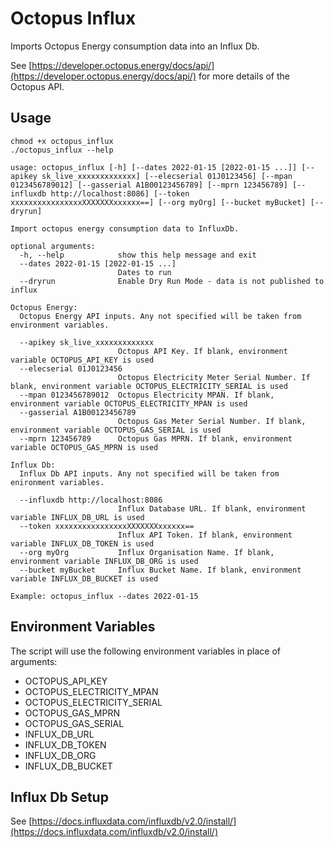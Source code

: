 # Octopus Influx

Imports Octopus Energy consumption data into an Influx Db.

See [https://developer.octopus.energy/docs/api/](https://developer.octopus.energy/docs/api/) for more details of the Octopus API.

## Usage

```shell
chmod +x octopus_influx
./octopus_influx --help

usage: octopus_influx [-h] [--dates 2022-01-15 [2022-01-15 ...]] [--apikey sk_live_xxxxxxxxxxxxx] [--elecserial 01J0123456] [--mpan 0123456789012] [--gasserial A1B00123456789] [--mprn 123456789] [--influxdb http://localhost:8086] [--token xxxxxxxxxxxxxxxxXXXXXXXxxxxxx==] [--org myOrg] [--bucket myBucket] [--dryrun]

Import octopus energy consumption data to InfluxDb.

optional arguments:
  -h, --help            show this help message and exit
  --dates 2022-01-15 [2022-01-15 ...]
                        Dates to run
  --dryrun              Enable Dry Run Mode - data is not published to influx

Octopus Energy:
  Octopus Energy API inputs. Any not specified will be taken from environment variables.

  --apikey sk_live_xxxxxxxxxxxxx
                        Octopus API Key. If blank, environment variable OCTOPUS_API_KEY is used
  --elecserial 01J0123456
                        Octopus Electricity Meter Serial Number. If blank, environment variable OCTOPUS_ELECTRICITY_SERIAL is used
  --mpan 0123456789012  Octopus Electricity MPAN. If blank, environment variable OCTOPUS_ELECTRICITY_MPAN is used
  --gasserial A1B00123456789
                        Octopus Gas Meter Serial Number. If blank, environment variable OCTOPUS_GAS_SERIAL is used
  --mprn 123456789      Octopus Gas MPRN. If blank, environment variable OCTOPUS_GAS_MPRN is used

Influx Db:
  Influx Db API inputs. Any not specified will be taken from enironment variables.

  --influxdb http://localhost:8086
                        Influx Database URL. If blank, environment variable INFLUX_DB_URL is used
  --token xxxxxxxxxxxxxxxxXXXXXXXxxxxxx==
                        Influx API Token. If blank, environment variable INFLUX_DB_TOKEN is used
  --org myOrg           Influx Organisation Name. If blank, environment variable INFLUX_DB_ORG is used
  --bucket myBucket     Influx Bucket Name. If blank, environment variable INFLUX_DB_BUCKET is used

Example: octopus_influx --dates 2022-01-15
```

## Environment Variables

The script will use the following environment variables in place of arguments:

* OCTOPUS_API_KEY
* OCTOPUS_ELECTRICITY_MPAN
* OCTOPUS_ELECTRICITY_SERIAL
* OCTOPUS_GAS_MPRN
* OCTOPUS_GAS_SERIAL
* INFLUX_DB_URL
* INFLUX_DB_TOKEN
* INFLUX_DB_ORG
* INFLUX_DB_BUCKET

## Influx Db Setup

See [https://docs.influxdata.com/influxdb/v2.0/install/](https://docs.influxdata.com/influxdb/v2.0/install/)
